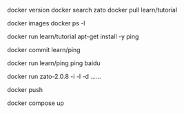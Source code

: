  
docker version
docker search zato
docker pull  learn/tutorial

docker images
docker ps -l

docker run learn/tutorial apt-get install -y ping

docker commit learn/ping

docker run learn/ping ping baidu

docker run zato-2.0.8 -i -l -d ......

docker push


docker compose up
